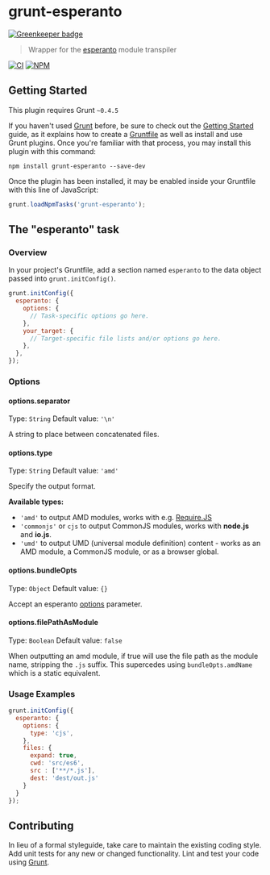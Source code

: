 # grunt-esperanto

[![Greenkeeper badge](https://badges.greenkeeper.io/developit/grunt-esperanto.svg)](https://greenkeeper.io/)

> Wrapper for the [esperanto](https://github.com/esperantojs/esperanto) module transpiler

[![CI](http://img.shields.io/travis/developit/grunt-esperanto.svg?style=flat)](https://travis-ci.org/developit/grunt-esperanto)
[![NPM](http://img.shields.io/npm/v/grunt-esperanto.svg?style=flat)](https://www.npmjs.com/package/grunt-esperanto)

## Getting Started
This plugin requires Grunt `~0.4.5`

If you haven't used [Grunt](http://gruntjs.com/) before, be sure to check out the [Getting Started](http://gruntjs.com/getting-started) guide, as it explains how to create a [Gruntfile](http://gruntjs.com/sample-gruntfile) as well as install and use Grunt plugins. Once you're familiar with that process, you may install this plugin with this command:

```shell
npm install grunt-esperanto --save-dev
```

Once the plugin has been installed, it may be enabled inside your Gruntfile with this line of JavaScript:

```js
grunt.loadNpmTasks('grunt-esperanto');
```

## The "esperanto" task

### Overview
In your project's Gruntfile, add a section named `esperanto` to the data object passed into `grunt.initConfig()`.

```js
grunt.initConfig({
  esperanto: {
    options: {
      // Task-specific options go here.
    },
    your_target: {
      // Target-specific file lists and/or options go here.
    },
  },
});
```

### Options

#### options.separator
Type: `String`
Default value: `'\n'`

A string to place between concatenated files.

#### options.type
Type: `String`
Default value: `'amd'`

Specify the output format.

**Available types:**

- `'amd'` to output AMD modules, works with e.g. [Require.JS](http://requirejs.org/)
- `'commonjs'` or `cjs` to output CommonJS modules, works with **node.js** and **io.js**.
- `'umd'` to output UMD (universal module definition) content - works as an AMD module, a CommonJS module, or as a browser global.

#### options.bundleOpts
Type: `Object`
Default value: `{}`

Accept an esperanto [options](https://github.com/esperantojs/esperanto/wiki/Converting-a-single-module#options) parameter.

#### options.filePathAsModule
Type: `Boolean`
Default value: `false`

When outputting an amd module, if true will use the file path as the module name, stripping the `.js` suffix. This supercedes using `bundleOpts.amdName` which is a static equivalent.

### Usage Examples

```js
grunt.initConfig({
  esperanto: {
    options: {
      type: 'cjs',
    },
    files: {
      expand: true,
      cwd: 'src/es6',
      src : ['**/*.js'],
      dest: 'dest/out.js'
    }
  }
});
```

## Contributing
In lieu of a formal styleguide, take care to maintain the existing coding style. Add unit tests for any new or changed functionality. Lint and test your code using [Grunt](http://gruntjs.com/).
